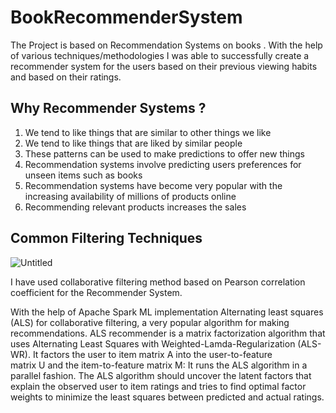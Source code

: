 # BookRecommenderSystem

The Project is based on Recommendation Systems on books . With the help of various techniques/methodologies I was able to successfully create a recommender system for the users based on their previous viewing habits and based on their ratings.



## Why Recommender Systems ?
1. We tend to like things that are similar to other things we like
2. We tend to like things that are liked by similar people
3. These patterns can be used to make predictions to offer new things
4. Recommendation systems involve predicting users preferences for unseen items such as books 
5. Recommendation systems have become very popular with the increasing availability of millions of products online
6. Recommending relevant products increases the sales 

## Common Filtering Techniques
![Untitled](https://user-images.githubusercontent.com/75678122/130986576-46f4e6cc-2947-4988-b7c9-9f2120ebb0d2.png)



I have used collaborative filtering method based on Pearson correlation coefficient for the Recommender System.

With the help of Apache Spark ML implementation Alternating least squares (ALS) for collaborative filtering, a very popular algorithm for making recommendations.
ALS recommender is a matrix factorization algorithm that uses Alternating Least Squares with Weighted-Lamda-Regularization (ALS-WR). It factors the user to item matrix A into the user-to-feature matrix U and the item-to-feature matrix M: It runs the ALS algorithm in a parallel fashion. The ALS algorithm should uncover the latent factors that explain the observed user to item ratings and tries to find optimal factor weights to minimize the least squares between predicted and actual ratings.


